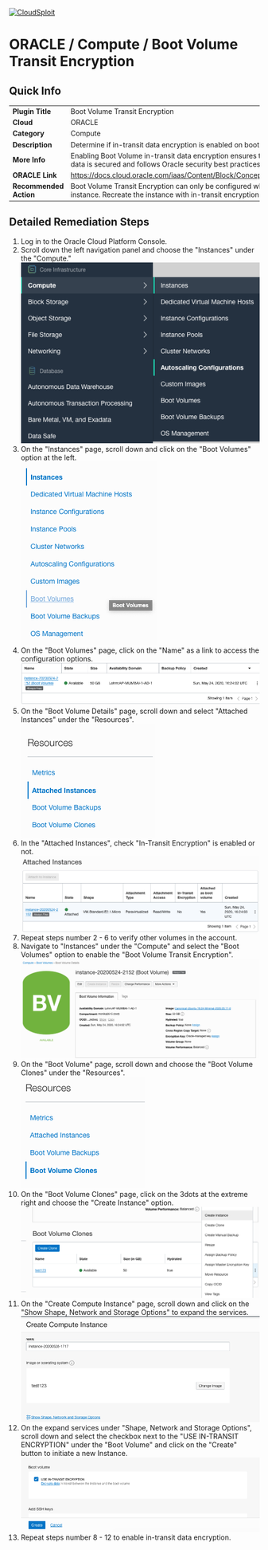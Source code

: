[![CloudSploit](https://cloudsploit.com/img/logo-new-big-text-100.png "CloudSploit")](https://cloudsploit.com)

# ORACLE / Compute / Boot Volume Transit Encryption

## Quick Info

| | |
|-|-|
| **Plugin Title** | Boot Volume Transit Encryption |
| **Cloud** | ORACLE |
| **Category** | Compute |
| **Description** | Determine if in-transit data encryption is enabled on boot volumes. |
| **More Info** | Enabling Boot Volume in-transit data encryption ensures that Boot Volume data is secured and follows Oracle security best practices. |
| **ORACLE Link** | https://docs.cloud.oracle.com/iaas/Content/Block/Concepts/bootvolumes.htm |
| **Recommended Action** | Boot Volume Transit Encryption can only be configured when creating a new instance. Recreate the instance with in-transit encryption enabled. |

## Detailed Remediation Steps
1. Log in to the Oracle Cloud Platform Console.
2. Scroll down the left navigation panel and choose the "Instances" under the "Compute." </br> <img src="/resources/oracle/compute/boot-volume-transit-encryption/step2.png"/>
3. On the "Instances" page, scroll down and click on the "Boot Volumes" option at the left.</br> <img src="/resources/oracle/compute/boot-volume-transit-encryption/step3.png"/>
4. On the "Boot Volumes" page, click on the "Name" as a link to access the configuration options.</br> <img src="/resources/oracle/compute/boot-volume-transit-encryption/step4.png"/>
5. On the "Boot Volume Details" page, scroll down and select "Attached Instances" under the "Resources".</br> <img src="/resources/oracle/compute/boot-volume-transit-encryption/step5.png"/>
6. In the "Attached Instances", check "In-Transit Encryption" is enabled or not.</br> <img src="/resources/oracle/compute/boot-volume-transit-encryption/step6.png"/>
7. Repeat steps number 2 - 6 to verify other volumes in the account.</br>
8. Navigate to "Instances" under the "Compute" and select the "Boot Volumes" option to enable the "Boot Volume Transit Encryption".</br> <img src="/resources/oracle/compute/boot-volume-transit-encryption/step8.png"/>
9. On the "Boot Volume" page, scroll down and choose the "Boot Volume Clones" under the "Resources".</br> <img src="/resources/oracle/compute/boot-volume-transit-encryption/step9.png"/>
10. On the "Boot Volume Clones" page, click on the 3dots at the extreme right and choose the "Create Instance" option.</br> <img src="/resources/oracle/compute/boot-volume-transit-encryption/step10.png"/>
11. On the "Create Compute Instance" page, scroll down and click on the "Show Shape, Network and Storage Options" to expand the services.</br> <img src="/resources/oracle/compute/boot-volume-transit-encryption/step11.png"/>
12. On the expand services under "Shape, Network and Storage Options", scroll down and select the checkbox next to the "USE IN-TRANSIT ENCRYPTION" under the "Boot Volume" and click on the "Create" button to initiate a new Instance.</br> <img src="/resources/oracle/compute/boot-volume-transit-encryption/step12.png"/>
13. Repeat steps number 8 - 12 to enable in-transit data encryption.</br>
